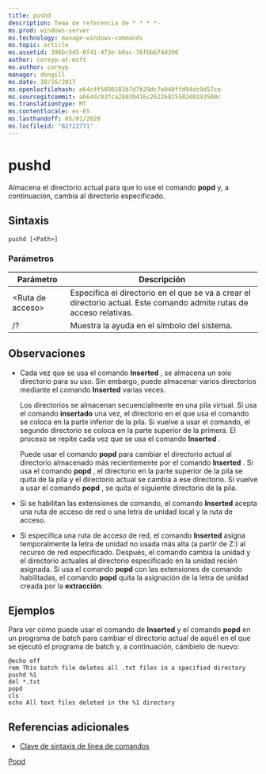 ```yaml
---
title: pushd
description: Tema de referencia de * * * *-
ms.prod: windows-server
ms.technology: manage-windows-commands
ms.topic: article
ms.assetid: 396bc545-0f41-473e-b0ac-76fbbb74d390
author: coreyp-at-msft
ms.author: coreyp
manager: dongill
ms.date: 10/16/2017
ms.openlocfilehash: e64c4f5090183b7d7b29dc7e040ffd94dc9d57ce
ms.sourcegitcommit: ab64dc83fca28039416c26226815502d0193500c
ms.translationtype: MT
ms.contentlocale: es-ES
ms.lasthandoff: 05/01/2020
ms.locfileid: "82722771"
---
```

# <a name="pushd"></a>pushd



Almacena el directorio actual para que lo use el comando **popd** y, a continuación, cambia al directorio especificado.



## <a name="syntax"></a>Sintaxis

```
pushd [<Path>]
```

### <a name="parameters"></a>Parámetros

|Parámetro|Descripción|
|---------|-----------|
|\<Ruta de acceso>|Especifica el directorio en el que se va a crear el directorio actual. Este comando admite rutas de acceso relativas.|
|/?|Muestra la ayuda en el símbolo del sistema.|

## <a name="remarks"></a>Observaciones

-   Cada vez que se usa el comando **Inserted** , se almacena un solo directorio para su uso. Sin embargo, puede almacenar varios directorios mediante el comando **Inserted** varias veces.

    Los directorios se almacenan secuencialmente en una pila virtual. Si usa el comando **insertado** una vez, el directorio en el que usa el comando se coloca en la parte inferior de la pila. Si vuelve a usar el comando, el segundo directorio se coloca en la parte superior de la primera. El proceso se repite cada vez que se usa el comando **Inserted** .

    Puede usar el comando **popd** para cambiar el directorio actual al directorio almacenado más recientemente por el comando **Inserted** . Si usa el comando **popd** , el directorio en la parte superior de la pila se quita de la pila y el directorio actual se cambia a ese directorio. Si vuelve a usar el comando **popd** , se quita el siguiente directorio de la pila.
-   Si se habilitan las extensiones de comando, el comando **Inserted** acepta una ruta de acceso de red o una letra de unidad local y la ruta de acceso.
-   Si especifica una ruta de acceso de red, el comando **Inserted** asigna temporalmente la letra de unidad no usada más alta (a partir de Z:) al recurso de red especificado. Después, el comando cambia la unidad y el directorio actuales al directorio especificado en la unidad recién asignada. Si usa el comando **popd** con las extensiones de comando habilitadas, el comando **popd** quita la asignación de la letra de unidad creada por la **extracción**.

## <a name="examples"></a>Ejemplos

Para ver cómo puede usar el comando de **Inserted** y el comando **popd** en un programa de batch para cambiar el directorio actual de aquél en el que se ejecutó el programa de batch y, a continuación, cámbielo de nuevo:
```
@echo off
rem This batch file deletes all .txt files in a specified directory
pushd %1
del *.txt
popd
cls
echo All text files deleted in the %1 directory
```

## <a name="additional-references"></a>Referencias adicionales

- [Clave de sintaxis de línea de comandos](command-line-syntax-key.md)

[Popd](popd.md)